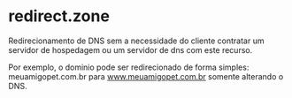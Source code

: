 redirect.zone
=============
Redirecionamento de DNS sem a necessidade do cliente contratar um 
servidor de hospedagem ou um servidor de dns com este recurso.

Por exemplo, o dominio pode ser redirecionado de forma simples:
meuamigopet.com.br para www.meuamigopet.com.br
somente alterando o DNS.
